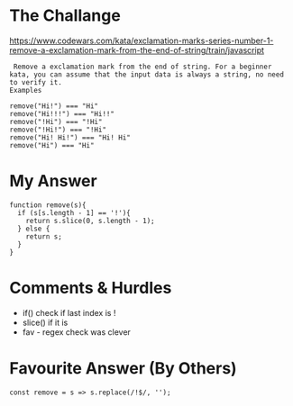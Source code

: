 # The Challange

https://www.codewars.com/kata/exclamation-marks-series-number-1-remove-a-exclamation-mark-from-the-end-of-string/train/javascript
```
 Remove a exclamation mark from the end of string. For a beginner kata, you can assume that the input data is always a string, no need to verify it.
Examples

remove("Hi!") === "Hi"
remove("Hi!!!") === "Hi!!"
remove("!Hi") === "!Hi"
remove("!Hi!") === "!Hi"
remove("Hi! Hi!") === "Hi! Hi"
remove("Hi") === "Hi"
```

# My Answer

```
function remove(s){
  if (s[s.length - 1] == '!'){
    return s.slice(0, s.length - 1);
  } else {
    return s;
  }
}
```

# Comments & Hurdles

* if() check if last index is !
* slice() if it is
* fav - regex check was clever

# Favourite Answer (By Others)
```
const remove = s => s.replace(/!$/, '');
```